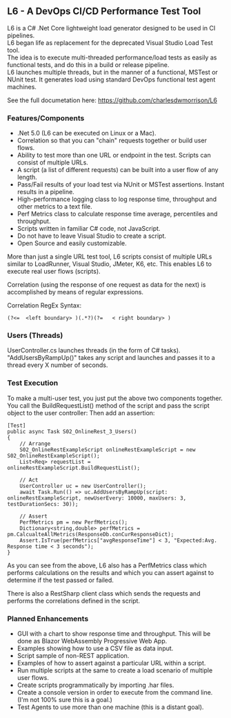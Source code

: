 ## L6 - A DevOps CI/CD Performance Test Tool   

L6 is a C# .Net Core lightweight load generator designed to be used in CI pipelines.   
L6 began life as replacement for the deprecated Visual Studio Load Test tool.   
The idea is to execute multi-threaded performance/load tests as easily as functional tests, and do this in a build or release pipeline.   
L6 launches multiple threads, but in the manner of a functional, MSTest or NUnit test. It generates load using standard DevOps functional test agent machines.   

See the full documetation here: https://github.com/charlesdwmorrison/L6   

### Features/Components  
- .Net 5.0 (L6 can be executed on Linux or a Mac).   
- Correlation so that you can "chain" requests together or build user flows.   
- Ability to test more than one URL or endpoint in the test. Scripts can consist of multiple URLs.   
- A script (a list of different requests) can be built into a user flow of any length.   
- Pass/Fail results of your load test via NUnit or MSTest assertions.  Instant results in a pipeline.   
- High-performance logging class to log response time, throughput and other metrics to a text file.   
- Perf Metrics class to calculate response time average, percentiles and throughput.   
- Scripts written in familiar C# code, not JavaScript.   
- Do not have to leave Visual Studio to create a script.   
- Open Source and easily customizable.   

More than just a single URL test tool, L6 scripts consist of multiple URLs similar to LoadRunner, Visual Studio, JMeter, K6, etc.
This enables L6 to execute real user flows (scripts). 

Correlation (using the response of one request as data for the next) is accomplished by means of regular expressions. 

Correlation RegEx Syntax:

```
(?<=  <left boundary> )(.*?)(?=   < right boundary> ) 
```
### Users (Threads)
UserController.cs launches threads (in the form of C# tasks).   
"AddUsersByRampUp()" takes any script and launches and passes it to a thread every X number of seconds.

### Test Execution
To make a multi-user test, you just put the above two components together. You call the BuildRequestList() method of the script and pass the script object to the user controller: Then add an assertion:

```
[Test]
public async Task S02_OnlineRest_3_Users()
{
    // Arrange
    S02_OnlineRestExampleScript onlineRestExampleScript = new S02_OnlineRestExampleScript();
    List<Req> requestList = onlineRestExampleScript.BuildRequestList();

    // Act
    UserController uc = new UserController();
    await Task.Run(() => uc.AddUsersByRampUp(script: onlineRestExampleScript, newUserEvery: 10000, maxUsers: 3, testDurationSecs: 30));

    // Assert
    PerfMetrics pm = new PerfMetrics();
    Dictionary<string,double> perfMetrics = pm.CalcualteAllMetrics(ResponseDb.conCurResponseDict);
    Assert.IsTrue(perfMetrics["avgResponseTime"] < 3, "Expected:Avg. Response time < 3 seconds");
}
```
As you can see from the above, L6 also has a PerfMetrics class which performs calculations on the results and which you can assert against to determine if the test passed or failed.

There is also a RestSharp client class which sends the requests and performs the correlations defined in the script.

### Planned Enhancements   
- GUI with a chart to show response time and throughput. This will be done as Blazor WebAssembly Progressive Web App.   
- Examples showing how to use a CSV file as data input.   
- Script sample of non-REST application.    
- Examples of how to assert against a particular URL within a script.   
- Run multiple scripts at the same to create a load scenario of multiple user flows.   
- Create scripts programmatically by importing .har files.   
- Create a console version in order to execute from the command line. (I'm not 100% sure this is a goal.)   
- Test Agents to use more than one machine (this is a distant goal).   

